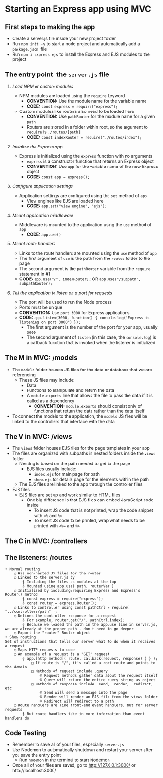 # Starting an Express app using MVC

## First steps to making the app

- Create a server.js file inside your new project folder
- Run `npm init -y` to start a node project and automatically add a `package.json `file
- Run `npm i express ejs` to install the Express and EJS modules to the project

## The entry point: **the `server.js` file**

1. *Load NPM or custom modules*
   - NPM modules are loaded using the `require` keyword
     - **CONVENTION:** Use the module name for the variable name
     - **CODE:** `const express = require("express");`
   - Custom modules like routers also need to be loaded here
     - **CONVENTION:** Use `pathRouter` for the module name for a given `path`
     - Routers are stored in a folder within root, so the argument to `require` is `./routes/[path]`
     - **CODE:** `const indexRouter = require("./routes/index");`

2. *Initialize the Express app*
   - Express is initialized using the `express` function with no arguments
     - `express` is a constructor function that returns an Express object
     - **CONVENTION:** Use `app` for the variable name of the new Express object
     - **CODE:** `const app = express();`
     
3. *Configure application settings*
   - Application settings are configured using the `set` method of `app`
     - View engines like EJS are loaded here
     - **CODE:** `app.set("view engine", "ejs");`

4. *Mount application middleware*
   - Middleware is mounted to the application using the `use` method of `app`
     - **CODE:** `app.use()`

5. *Mount route handlers*
   - Links to the route handlers are mounted using the `use` method of `app`
   - The first argument of `use` is the path from the `routes` folder to the page
   - The second argument is the `pathRouter` variable from the `require` statement in #1
   - **CODE:** `app.use("/", indexRouter);` OR `app.use("/subpath", subpathRouter);`

6. *Tell the application to listen on a port for requests*
   - The port will be used to run the Node process
   - Ports must be unique
   - **CONVENTION:** Use `port 3000` for Express applications
   - **CODE:** `app.listen(3000, function() { console.log("Express is listening on port 3000") });`
     - The first argument is the number of the port for your app, usually `3000`
     - The second argument of `listen` (in this case, the `console.log`) is a callback function that is invoked when the listener is initialized

## The M in MVC: **/models**
- The `models` folder houses JS files for the data or database that we are referencing
  - These JS files may include:
    - Data
    - Functions to manipulate and return the data
	- A `module.exports` line that allows the file to pass the data if it is called as a dependency
	  - **CONVENTION:** `module.exports` should consist only of functions that return the data rather than the data itself
- To connect the models to the application, the `models` JS files will be linked to the controllers that interface with the data

## The V in MVC: **/views**
- The `views` folder houses EJS files for the page templates in your app
- The files are organized with subpaths in nested folders inside the `views` folder
  - Nesting is based on the path needed to get to the page
    - EJS files usually include:
      - `index.ejs` for main page for path
      - `show.ejs` for details page for the elements within the path
  - The EJS files are linked to the app through the controller files
- EJS files
  - EJS files are set up and work similar to HTML files
	- One big difference is that EJS files can embed JavaScript code inside
	  - To insert JS code that is not printed, wrap the code snippet with `<%` and `%>`
	  - To insert JS code to be printed, wrap what needs to be printed with `<%=` and `%>`


## The C in MVC: **/controllers**

## The listeners: **/routes**
	• Normal routing
		○ Has non-nested JS files for the routes
		○ Linked to the server.js by
			§ Including the files as modules at the top
			§ Mounted using app.use( path, routerVar )
		○ Initialized by including/requiring Express and Express's Router() method
			§ const express = require("express");
			§ const router = express.Router();
		○ Links to controller using const pathCtrl = require( "../controllers/path" );
		○ Defines the controller response for a request
			§ For example, router.get("/", pathCtrl.index);
			§ Because we loaded the path in the app.use line in server.js, we are already at the proper path - don't need to go deeper
		○ Export the "router" Router object
	• Show routing
	Set of instructions that tells our server what to do when it receives a request
		○ Maps HTTP requests to code
		○ An example of a request is a "GET" request
			§ app.[http method]( route, callback(request, response) { } );
				□ If route is "/", it's called a root route and points to the domain
				□ Methods of request include .query
					® Request methods gather data about the request itself
					® Query will return the entire query string as object
				□ Methods of response include .send, .render, .redirect, etc
					® Send will send a message into the page
					® Render will render an EJS file from the views folder
					® Redirect will redirect to a path
		○ Route handlers are like front-end event handlers, but for server requests
			§ But route handlers take in more information than event handlers do

## Code Testing
- Remember to save all of your files, especially `server.js`
- Use Nodemon to automatically shutdown and restart your server after you save the entry point
  - Run `nodemon` in the terminal to start Nodemon
- Once all of your files are saved, go to http://127.0.0.1:3000/ or http://localhost:3000/
